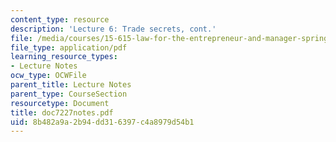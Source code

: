 ```yaml
---
content_type: resource
description: 'Lecture 6: Trade secrets, cont.'
file: /media/courses/15-615-law-for-the-entrepreneur-and-manager-spring-2003/8b482a9a2b94dd316397c4a8979d54b1_doc7227notes.pdf
file_type: application/pdf
learning_resource_types:
- Lecture Notes
ocw_type: OCWFile
parent_title: Lecture Notes
parent_type: CourseSection
resourcetype: Document
title: doc7227notes.pdf
uid: 8b482a9a-2b94-dd31-6397-c4a8979d54b1
---
```


